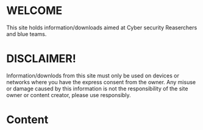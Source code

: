# WELCOME

This site holds information/downloads aimed at Cyber security Reaserchers  and blue teams.
 
# DISCLAIMER!

Information/downlods from this site must only be used on devices or networks where you have the express consent from the owner. Any misuse or damage caused by this information is not the responsibility of the site owner or content creator, please use responsibly.
# Content